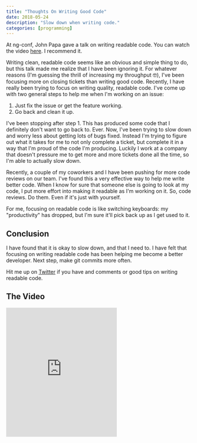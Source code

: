 ```yaml
---
title: "Thoughts On Writing Good Code"
date: 2018-05-24
description: "Slow down when writing code."
categories: [programming]
---
```


At ng-conf, John Papa gave a talk on writing readable code. You can watch the video [here](https://youtu.be/56mETnrByBM). I recommend it.

Writing clean, readable code seems like an obvious and simple thing to do, but this talk made me realize that I have been ignoring it. For whatever reasons (I'm guessing the thrill of increasing my throughput 🤓), I've been focusing more on closing tickets than writing good code. Recently, I have really been trying to focus on writing quality, readable code. I've come up with two general steps to help me when I'm working on an issue:

1. Just fix the issue or get the feature working.
2. Go back and clean it up.

I've been stopping after step 1. This has produced some code that I definitely don't want to go back to. Ever. Now, I've been trying to slow down and worry less about getting lots of bugs fixed. Instead I'm trying to figure out what it takes for me to not only complete a ticket, but complete it in a way that I'm proud of the code I'm producing. Luckily I work at a company that doesn't pressure me to get more and more tickets done all the time, so I'm able to actually slow down.

Recently, a couple of my coworkers and I have been pushing for more code reviews on our team. I've found this a very effective way to help me write better code. When I know for sure that someone else is going to look at my code, I put more effort into making it readable as I'm working on it. So, code reviews. Do them. Even if it's just with yourself.

For me, focusing on readable code is like switching keyboards: my "productivity" has dropped, but I'm sure it'll pick back up as I get used to it.

## Conclusion

I have found that it is okay to slow down, and that I need to. I have felt that focusing on writing readable code has been helping me become a better developer. Next step, make git commits more often.

Hit me up on [Twitter](https://twitter/com/samwarnick) if you have and comments or good tips on writing readable code.

## The Video

<iframe height="350" src="https://www.youtube-nocookie.com/embed/56mETnrByBM" frameborder="0" allow="autoplay; encrypted-media" allowfullscreen class="w-full"></iframe>
